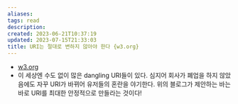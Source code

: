 ```yaml
---
aliases: 
tags: read
description:
created: 2023-06-21T10:37:19
updated: 2023-07-15T21:33:03
title: URI는 절대로 변하지 않아야 한다 {w3.org}
---
```

- [w3.org](https://www.w3.org/Provider/Style/URI)
- 이 세상엔 수도 없이 많은 dangling URI들이 있다. 심지어 회사가 폐업을 하지 않았음에도 자꾸 URI가 바뀌어 유저들의 혼란을 야기한다. 위의 블로그가 제안하는 바는 바로 URI를 최대한 안정적으로 만들라는 것이다!
